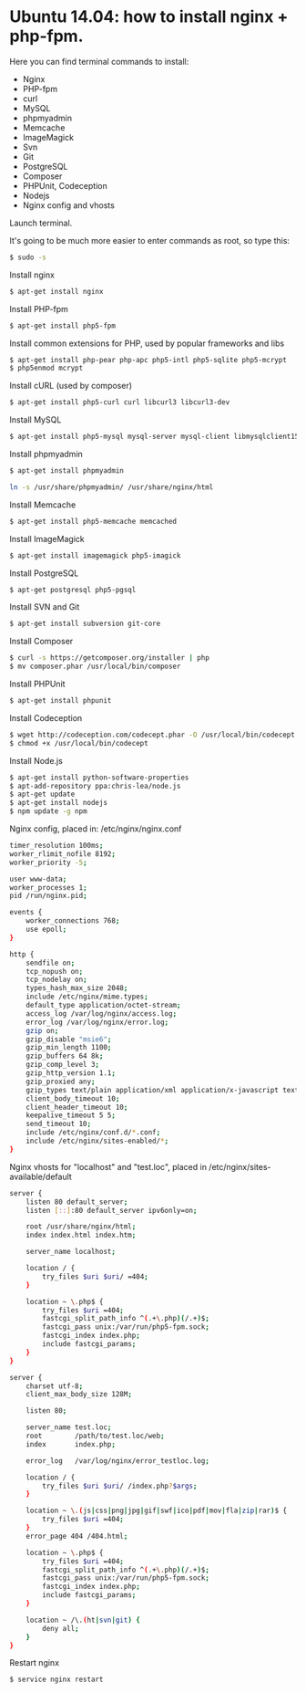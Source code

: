 
# Ubuntu 14.04: how to install nginx + php-fpm.

Here you can find terminal commands to install: 
* Nginx
* PHP-fpm
* curl
* MySQL
* phpmyadmin
* Memcache
* ImageMagick
* Svn
* Git
* PostgreSQL
* Composer
* PHPUnit, Codeception
* Nodejs
* Nginx config and vhosts

Launch terminal.

It's going to be much more easier to enter commands as root, so type this:
```sh
$ sudo -s
```

Install nginx
```sh
$ apt-get install nginx
```

Install PHP-fpm
```sh
$ apt-get install php5-fpm
```

Install common extensions for PHP, used by popular frameworks and libs
```sh
$ apt-get install php-pear php-apc php5-intl php5-sqlite php5-mcrypt
$ php5enmod mcrypt
```

Install cURL (used by composer)
```sh
$ apt-get install php5-curl curl libcurl3 libcurl3-dev
```

Install MySQL
```sh
$ apt-get install php5-mysql mysql-server mysql-client libmysqlclient15-dev
```

Install phpmyadmin
```sh
$ apt-get install phpmyadmin
```
```sh
ln -s /usr/share/phpmyadmin/ /usr/share/nginx/html
```

Install Memcache
```sh
$ apt-get install php5-memcache memcached
```

Install ImageMagick
```sh
$ apt-get install imagemagick php5-imagick
```

Install PostgreSQL
```sh
$ apt-get postgresql php5-pgsql
```

Install SVN and Git
```sh
$ apt-get install subversion git-core
```

Install Composer
```sh
$ curl -s https://getcomposer.org/installer | php
$ mv composer.phar /usr/local/bin/composer
```

Install PHPUnit
```sh
$ apt-get install phpunit
```

Install Codeception
```sh
$ wget http://codeception.com/codecept.phar -O /usr/local/bin/codecept
$ chmod +x /usr/local/bin/codecept
```

Install Node.js
```sh
$ apt-get install python-software-properties
$ apt-add-repository ppa:chris-lea/node.js
$ apt-get update
$ apt-get install nodejs
$ npm update -g npm
```

Nginx config, placed in: /etc/nginx/nginx.conf
```sh
timer_resolution 100ms;
worker_rlimit_nofile 8192;
worker_priority -5;

user www-data;
worker_processes 1;
pid /run/nginx.pid;

events {
    worker_connections 768;
    use epoll;
}

http {
    sendfile on;
    tcp_nopush on;
    tcp_nodelay on;
    types_hash_max_size 2048;
    include /etc/nginx/mime.types;
    default_type application/octet-stream;
    access_log /var/log/nginx/access.log;
    error_log /var/log/nginx/error.log;
    gzip on;
    gzip_disable "msie6";
    gzip_min_length 1100;
    gzip_buffers 64 8k;
    gzip_comp_level 3;
    gzip_http_version 1.1;
    gzip_proxied any;
    gzip_types text/plain application/xml application/x-javascript text/css;
    client_body_timeout 10;
    client_header_timeout 10;
    keepalive_timeout 5 5;
    send_timeout 10;
    include /etc/nginx/conf.d/*.conf;
    include /etc/nginx/sites-enabled/*;
}
```

Nginx vhosts for "localhost" and "test.loc", placed in /etc/nginx/sites-available/default
```sh
server {
    listen 80 default_server;
    listen [::]:80 default_server ipv6only=on;

    root /usr/share/nginx/html;
    index index.html index.htm;

    server_name localhost;

    location / {
        try_files $uri $uri/ =404;
    }

    location ~ \.php$ {
        try_files $uri =404;
        fastcgi_split_path_info ^(.+\.php)(/.+)$;
        fastcgi_pass unix:/var/run/php5-fpm.sock;
        fastcgi_index index.php;
        include fastcgi_params;
    }
}

server {
    charset utf-8;
    client_max_body_size 128M;

    listen 80;

    server_name test.loc;
    root        /path/to/test.loc/web;
    index       index.php;

    error_log   /var/log/nginx/error_testloc.log;

    location / {
        try_files $uri $uri/ /index.php?$args;
    }

    location ~ \.(js|css|png|jpg|gif|swf|ico|pdf|mov|fla|zip|rar)$ {
        try_files $uri =404;
    }
    error_page 404 /404.html;

    location ~ \.php$ {
        try_files $uri =404;
        fastcgi_split_path_info ^(.+\.php)(/.+)$;
        fastcgi_pass unix:/var/run/php5-fpm.sock;
        fastcgi_index index.php;
        include fastcgi_params;
    }

    location ~ /\.(ht|svn|git) {
        deny all;
    }
}
```

Restart nginx
```sh
$ service nginx restart
```
